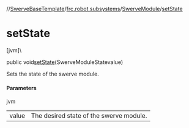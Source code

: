 //[SwerveBaseTemplate](../../../index.md)/[frc.robot.subsystems](../index.md)/[SwerveModule](index.md)/[setState](set-state.md)

# setState

[jvm]\

public void[setState](set-state.md)(SwerveModuleStatevalue)

Sets the state of the swerve module.

#### Parameters

jvm

| | |
|---|---|
| value | The desired state of the swerve module. |
